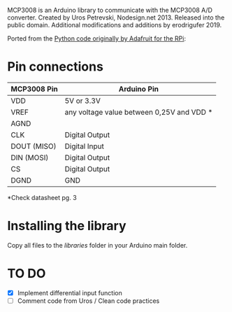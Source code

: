 MCP3008 is an Arduino library to communicate with the MCP3008 A/D converter.
Created by Uros Petrevski, Nodesign.net 2013. Released into the public domain.
Additional modifications and additions by erodrigufer 2019.

Ported from the [Python code originally by Adafruit for the RPi](http://learn.adafruit.com/send-raspberry-pi-data-to-cosm/python-script):


# Pin connections

MCP3008 Pin | Arduino Pin
------------|------------
VDD | 5V or 3.3V 
VREF |  any voltage value between 0,25V and VDD *
AGND | 
CLK | Digital Output
DOUT (MISO) | Digital Input
DIN (MOSI) | Digital Output
CS | Digital Output
DGND | GND

\*Check datasheet pg. 3
 
# Installing the library

Copy all files to the _libraries_ folder in your Arduino main folder.

# TO DO

- [x] Implement differential input function
- [ ] Comment code from Uros / Clean code practices
